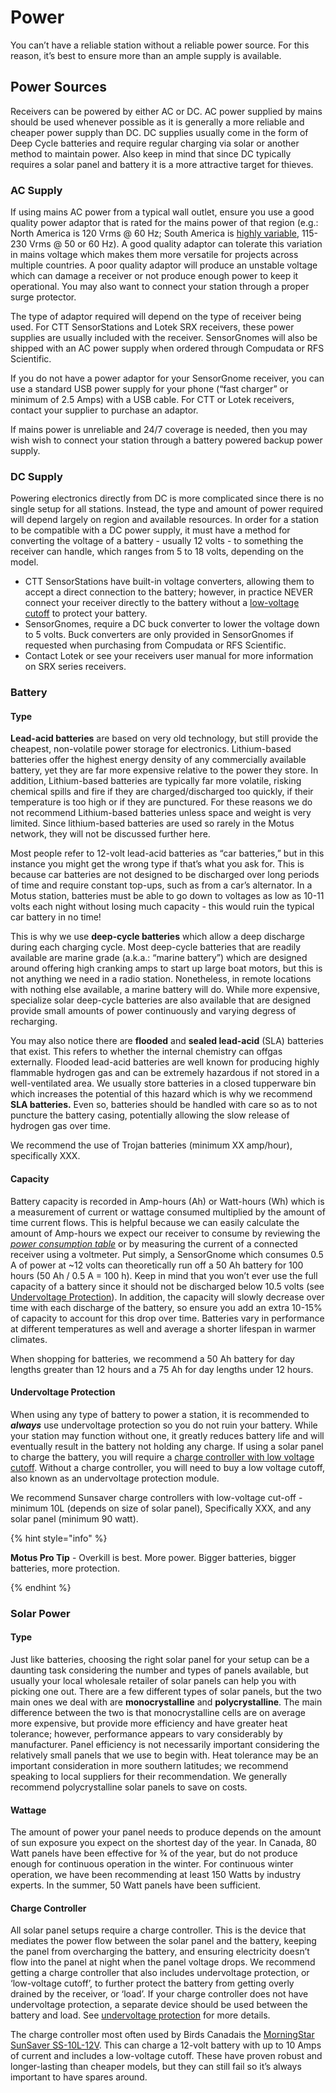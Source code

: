 # Power

You can’t have a reliable station without a reliable power source. For this reason, it’s best to ensure more than an ample supply is available.

## Power Sources

Receivers can be powered by either AC or DC. AC power supplied by mains should be used whenever possible as it is generally a more reliable and cheaper power supply than DC. DC supplies usually come in the form of Deep Cycle batteries and require regular charging via solar or another method to maintain power. Also keep in mind that since DC typically requires a solar panel and battery it is a more attractive target for thieves.

### AC Supply

If using mains AC power from a typical wall outlet, ensure you use a good quality power adaptor that is rated for the mains power of that region \(e.g.: North America is 120 Vrms @ 60 Hz; South America is [highly variable](https://www.tripsavvy.com/south-america-outlets-and-adapters-1637155), 115-230 Vrms @ 50 or 60 Hz\). A good quality adaptor can tolerate this variation in mains voltage which makes them more versatile for projects across multiple countries. A poor quality adaptor will produce an unstable voltage which can damage a receiver or not produce enough power to keep it operational. You may also want to connect your station through a proper surge protector.

The type of adaptor required will depend on the type of receiver being used. For CTT SensorStations and Lotek SRX receivers, these power supplies are usually included with the receiver. SensorGnomes will also be shipped with an AC power supply when ordered through Compudata or RFS Scientific.

If you do not have a power adaptor for your SensorGnome receiver, you can use a standard USB power supply for your phone \(“fast charger” or minimum of 2.5 Amps\) with a USB cable. For CTT or Lotek receivers, contact your supplier to purchase an adaptor.

If mains power is unreliable and 24/7 coverage is needed, then you may wish wish to connect your station through a battery powered backup power supply.

### DC Supply

Powering electronics directly from DC is more complicated since there is no single setup for all stations. Instead, the type and amount of power required will depend largely on region and available resources. In order for a station to be compatible with a DC power supply, it must have a method for converting the voltage of a battery - usually 12 volts - to something the receiver can handle, which ranges from 5 to 18 volts, depending on the model.

* CTT SensorStations have built-in voltage converters, allowing them to accept a direct connection to the battery; however, in practice NEVER connect your receiver directly to the battery without a [low-voltage cutoff](power.md#undervoltage-protection) to protect your battery.
* SensorGnomes, require a DC buck converter to lower the voltage down to 5 volts. Buck converters are only provided in SensorGnomes if requested when purchasing from Compudata or RFS Scientific.
* Contact Lotek or see your receivers user manual for more information on SRX series receivers.

### Battery

#### Type

**Lead-acid batteries** are based on very old technology, but still provide the cheapest, non-volatile power storage for electronics. Lithium-based batteries offer the highest energy density of any commercially available battery, yet they are far more expensive relative to the power they store. In addition, Lithium-based batteries are typically far more volatile, risking chemical spills and fire if they are charged/discharged too quickly, if their temperature is too high or if they are punctured. For these reasons we do not recommend Lithium-based batteries unless space and weight is very limited. Since lithium-based batteries are used so rarely in the Motus network, they will not be discussed further here.

Most people refer to 12-volt lead-acid batteries as “car batteries,” but in this instance you might get the wrong type if that’s what you ask for. This is because car batteries are not designed to be discharged over long periods of time and require constant top-ups, such as from a car’s alternator. In a Motus station, batteries must be able to go down to voltages as low as 10-11 volts each night without losing much capacity - this would ruin the typical car battery in no time!

This is why we use **deep-cycle batteries** which allow a deep discharge during each charging cycle. Most deep-cycle batteries that are readily available are marine grade \(a.k.a.: “marine battery”\) which are designed around offering high cranking amps to start up large boat motors, but this is not anything we need in a radio station. Nonetheless, in remote locations with nothing else available, a marine battery will do. While more expensive, specialize solar deep-cycle batteries are also available that are designed provide small amounts of power continuously and varying degress of recharging.

You may also notice there are **flooded** and **sealed lead-acid** \(SLA\) batteries that exist. This refers to whether the internal chemistry can offgas externally. Flooded lead-acid batteries are well known for producing highly flammable hydrogen gas and can be extremely hazardous if not stored in a well-ventilated area. We usually store batteries in a closed tupperware bin which increases the potential of this hazard which is why we recommend **SLA batteries.** Even so, batteries should be handled with care so as to not puncture the battery casing, potentially allowing the slow release of hydrogen gas over time.

We recommend the use of Trojan batteries \(minimum XX amp/hour\), specifically XXX.

#### Capacity

Battery capacity is recorded in Amp-hours \(Ah\) or Watt-hours \(Wh\) which is a measurement of current or wattage consumed multiplied by the amount of time current flows. This is helpful because we can easily calculate the amount of Amp-hours we expect our receiver to consume by reviewing the [_power consumption table_](power.md#appendix-b-receiver-power-consumption-table) or by measuring the current of a connected receiver using a voltmeter. Put simply, a SensorGnome which consumes 0.5 A of power at ~12 volts can theoretically run off a 50 Ah battery for 100 hours \(50 Ah / 0.5 A = 100 h\). Keep in mind that you won’t ever use the full capacity of a battery since it should not be discharged below 10.5 volts \(see [Undervoltage Protection](power.md#undervoltage-protection)\). In addition, the capacity will slowly decrease over time with each discharge of the battery, so ensure you add an extra 10-15% of capacity to account for this drop over time. Batteries vary in performance at different temperatures as well and average a shorter lifespan in warmer climates.

When shopping for batteries, we recommend a 50 Ah battery for day lengths greater than 12 hours and a 75 Ah for day lengths under 12 hours.

#### Undervoltage Protection

When using any type of battery to power a station, it is recommended to _**always**_ use undervoltage protection so you do not ruin your battery. While your station may function without one, it greatly reduces battery life and will eventually result in the battery not holding any charge. If using a solar panel to charge the battery, you will require a [charge controller with low voltage cutoff](power.md#charge-controller). Without a charge controller, you will need to buy a low voltage cutoff, also known as an undervoltage protection module.

We recommend Sunsaver charge controllers with low-voltage cut-off - minimum 10L \(depends on size of solar panel\), Specifically XXX, and any solar panel \(minimum 90 watt\).

{% hint style="info" %}

**Motus Pro Tip** - Overkill is best. More power. Bigger batteries, bigger batteries, more protection.

{% endhint %}

### Solar Power

#### Type

Just like batteries, choosing the right solar panel for your setup can be a daunting task considering the number and types of panels available, but usually your local wholesale retailer of solar panels can help you with picking one out. There are a few different types of solar panels, but the two main ones we deal with are **monocrystalline** and **polycrystalline**. The main difference between the two is that monocrystalline cells are on average more expensive, but provide more efficiency and have greater heat tolerance; however, performance appears to vary considerably by manufacturer. Panel efficiency is not necessarily important considering the relatively small panels that we use to begin with. Heat tolerance may be an important consideration in more southern latitudes; we recommend speaking to local suppliers for their recommendation. We generally recommend polycrystalline solar panels to save on costs.

#### Wattage

The amount of power your panel needs to produce depends on the amount of sun exposure you expect on the shortest day of the year. In Canada, 80 Watt panels have been effective for ¾ of the year, but do not produce enough for continuous operation in the winter. For continuous winter operation, we have been recommending at least 150 Watts by industry experts. In the summer, 50 Watt panels have been sufficient.

#### Charge Controller

All solar panel setups require a charge controller. This is the device that mediates the power flow between the solar panel and the battery, keeping the panel from overcharging the battery, and ensuring electricity doesn’t flow into the panel at night when the panel voltage drops. We recommend getting a charge controller that also includes undervoltage protection, or ‘low-voltage cutoff’, to further protect the battery from getting overly drained by the receiver, or ‘load’. If your charge controller does not have undervoltage protection, a separate device should be used between the battery and load. See [undervoltage protection](power.md#undervoltage-protection) for more details.

The charge controller most often used by Birds Canadais the [MorningStar SunSaver SS-10L-12V](https://www.morningstarcorp.com/products/sunsaver/). This can charge a 12-volt battery with up to 10 Amps of current and includes a low-voltage cutoff. These have proven robust and longer-lasting than cheaper models, but they can still fail so it’s always important to have spares around.
